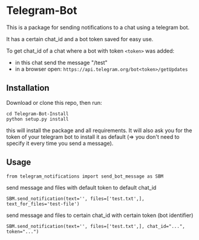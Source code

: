# Telegram-Bot

This is a package for sending notifications to a chat 
using a telegram bot.

It has a certain chat_id and a bot token saved for easy use.

To get chat_id of a chat where a bot with token ```<token>``` was added:
- in this chat send the message "/test"
- in a browser open: ```https://api.telegram.org/bot<token>/getUpdates```


## Installation

Download or clone this repo, then run:
```shell
cd Telegram-Bot-Install
python setup.py install
```
this will install the package and all requirements. It will also ask you for the
token of your telegram bot to install it as default (=> you don't need to specify it
every time you send a message).


## Usage
```
from telegram_notifications import send_bot_message as SBM
```

send message and files with default token to default chat_id
```
SBM.send_notification(text='', files=['test.txt',], text_for_files='test-file')
```

send message and files to certain chat_id with certain token (bot identifier)
```
SBM.send_notification(text='', files=['test.txt',], chat_id="...", token="...")
```

